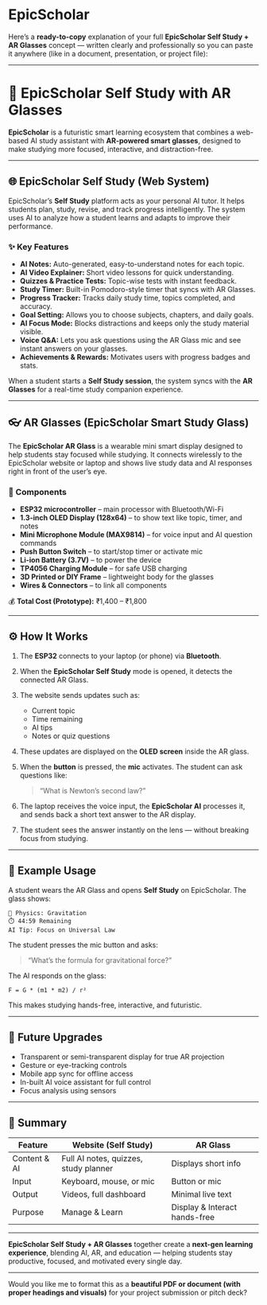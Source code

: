 # EpicScholar

Here’s a **ready-to-copy** explanation of your full **EpicScholar Self Study + AR Glasses** concept — written clearly and professionally so you can paste it anywhere (like in a document, presentation, or project file):

---

# 🧠 EpicScholar Self Study with AR Glasses

**EpicScholar** is a futuristic smart learning ecosystem that combines a web-based AI study assistant with **AR-powered smart glasses**, designed to make studying more focused, interactive, and distraction-free.

---

## 🌐 EpicScholar Self Study (Web System)

EpicScholar’s **Self Study** platform acts as your personal AI tutor. It helps students plan, study, revise, and track progress intelligently. The system uses AI to analyze how a student learns and adapts to improve their performance.

### ✨ Key Features

* **AI Notes:** Auto-generated, easy-to-understand notes for each topic.
* **AI Video Explainer:** Short video lessons for quick understanding.
* **Quizzes & Practice Tests:** Topic-wise tests with instant feedback.
* **Study Timer:** Built-in Pomodoro-style timer that syncs with AR Glasses.
* **Progress Tracker:** Tracks daily study time, topics completed, and accuracy.
* **Goal Setting:** Allows you to choose subjects, chapters, and daily goals.
* **AI Focus Mode:** Blocks distractions and keeps only the study material visible.
* **Voice Q&A:** Lets you ask questions using the AR Glass mic and see instant answers on your glasses.
* **Achievements & Rewards:** Motivates users with progress badges and stats.

When a student starts a **Self Study session**, the system syncs with the **AR Glasses** for a real-time study companion experience.

---

## 👓 AR Glasses (EpicScholar Smart Study Glass)

The **EpicScholar AR Glass** is a wearable mini smart display designed to help students stay focused while studying. It connects wirelessly to the EpicScholar website or laptop and shows live study data and AI responses right in front of the user’s eye.

### 🧩 Components

* **ESP32 microcontroller** – main processor with Bluetooth/Wi-Fi
* **1.3-inch OLED Display (128x64)** – to show text like topic, timer, and notes
* **Mini Microphone Module (MAX9814)** – for voice input and AI question commands
* **Push Button Switch** – to start/stop timer or activate mic
* **Li-ion Battery (3.7V)** – to power the device
* **TP4056 Charging Module** – for safe USB charging
* **3D Printed or DIY Frame** – lightweight body for the glasses
* **Wires & Connectors** – to link all components

💰 **Total Cost (Prototype):** ₹1,400 – ₹1,800

---

## ⚙️ How It Works

1. The **ESP32** connects to your laptop (or phone) via **Bluetooth**.
2. When the **EpicScholar Self Study** mode is opened, it detects the connected AR Glass.
3. The website sends updates such as:

   * Current topic
   * Time remaining
   * AI tips
   * Notes or quiz questions
4. These updates are displayed on the **OLED screen** inside the AR glass.
5. When the **button** is pressed, the **mic** activates. The student can ask questions like:

   > “What is Newton’s second law?”
6. The laptop receives the voice input, the **EpicScholar AI** processes it, and sends back a short text answer to the AR display.
7. The student sees the answer instantly on the lens — without breaking focus from studying.

---

## 🔁 Example Usage

A student wears the AR Glass and opens **Self Study** on EpicScholar.
The glass shows:

```
📘 Physics: Gravitation  
⏱️ 44:59 Remaining  
AI Tip: Focus on Universal Law
```

The student presses the mic button and asks:

> “What’s the formula for gravitational force?”

The AI responds on the glass:

```
F = G * (m1 * m2) / r²
```

This makes studying hands-free, interactive, and futuristic.

---

## 🚀 Future Upgrades

* Transparent or semi-transparent display for true AR projection
* Gesture or eye-tracking controls
* Mobile app sync for offline access
* In-built AI voice assistant for full control
* Focus analysis using sensors

---

## 🧩 Summary

| Feature      | Website (Self Study)                  | AR Glass                      |
| ------------ | ------------------------------------- | ----------------------------- |
| Content & AI | Full AI notes, quizzes, study planner | Displays short info           |
| Input        | Keyboard, mouse, or mic               | Button or mic                 |
| Output       | Videos, full dashboard                | Minimal live text             |
| Purpose      | Manage & Learn                        | Display & Interact hands-free |

---

**EpicScholar Self Study + AR Glasses** together create a **next-gen learning experience**, blending AI, AR, and education — helping students stay productive, focused, and motivated every single day.

---

Would you like me to format this as a **beautiful PDF or document (with proper headings and visuals)** for your project submission or pitch deck?
